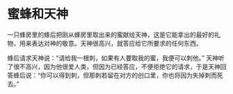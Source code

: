 # 蜜蜂和天神


 一只蜂房里的蜂后把刚从蜂房里取出来的蜜献给天神，这是它能拿出的最好的礼物，用来表达对神的敬意。天神很高兴，就答应给它所要求的任何东西。  

 蜂后请求天神说：“请给我一根刺，如果有人要取我的蜜，我便可以刺他。” 天神听了很不高兴，因为他很爱人类，但因为已经答应，不便拒绝它的请求，于是天神回答蜂后说：“你可以得到刺，但那刺若留在对方的创口里，你也将因为失掉刺而死去。”
  